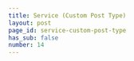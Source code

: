 ```yaml
---
title: Service (Custom Post Type)
layout: post
page_id: service-custom-post-type
has_sub: false
number: 14
---
```

